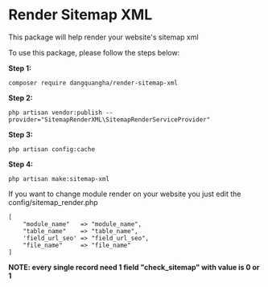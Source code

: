 # Render Sitemap XML
This package will help render your website's sitemap xml

To use this package, please follow the steps below:

<b>Step 1:</b>
```
composer require dangquangha/render-sitemap-xml
```

<b>Step 2:</b>
```
php artisan vendor:publish --provider="SitemapRenderXML\SitemapRenderServiceProvider" 
```

<b>Step 3:</b>
```
php artisan config:cache
```

<b>Step 4:</b>
```
php artisan make:sitemap-xml
```

If you want to change module render on your website you just edit the config/sitemap_render.php
```
[
    "module_name"   => "module_name",
    "table_name"    => "table_name",
    'field_url_seo' => "field_url_seo",
    "file_name"     => "file_name"
]
```
<b>NOTE: every single record need 1 field "check_sitemap" with value is 0 or 1</b> 